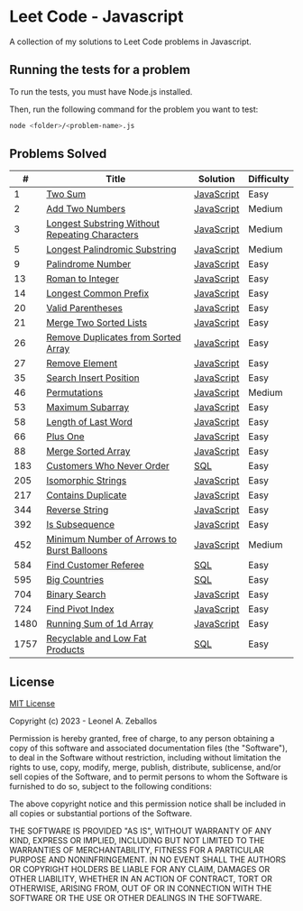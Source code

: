 # Leet Code - Javascript
A collection of my solutions to Leet Code problems in Javascript.

## Running the tests for a problem
To run the tests, you must have Node.js installed.

Then, run the following command for the problem you want to test:

```bash
node <folder>/<problem-name>.js
```

## Problems Solved
| # | Title | Solution | Difficulty |
|---| ----- | -------- | ---------- |
|1|[Two Sum](https://leetcode.com/problems/two-sum/)|[JavaScript](./1.%20Two%20Sum/v1.js)|Easy|
|2|[Add Two Numbers](https://leetcode.com/problems/add-two-numbers/)|[JavaScript](./2.%20Add%20Two%20Numbers/v1.js)|Medium|
|3|[Longest Substring Without Repeating Characters](https://leetcode.com/problems/longest-substring-without-repeating-characters/)|[JavaScript](./3.%20Longest%20Substring%20Without%20Repeating%20Characters/v1.js)|Medium|
|5|[Longest Palindromic Substring](https://leetcode.com/problems/longest-palindromic-substring/)|[JavaScript](./5.%20Longest%20Palindromic%20Substring/v1.js)|Medium|
|9|[Palindrome Number](https://leetcode.com/problems/palindrome-number/)|[JavaScript](./9.%20Palindrome%20Number/v1.js)|Easy|
|13|[Roman to Integer](https://leetcode.com/problems/roman-to-integer/)|[JavaScript](./13.%20Roman%20to%20Integer/v1.js)|Easy|
|14|[Longest Common Prefix](https://leetcode.com/problems/longest-common-prefix/)|[JavaScript](./14.%20Longest%20Common%20Prefix/v1.js)|Easy|
|20|[Valid Parentheses](https://leetcode.com/problems/valid-parentheses/)|[JavaScript](./20.%20Valid%20Parentheses/v1.js)|Easy|
|21|[Merge Two Sorted Lists](https://leetcode.com/problems/merge-two-sorted-lists/)|[JavaScript](./21.%20Merge%20Two%20Sorted%20Lists/v1.js)|Easy|
|26|[Remove Duplicates from Sorted Array](https://leetcode.com/problems/remove-duplicates-from-sorted-array/)|[JavaScript](./26.%20Remove%20Duplicates%20from%20Sorted%20Array/v1.js)|Easy|
|27|[Remove Element](https://leetcode.com/problems/remove-element/)|[JavaScript](./27.%20Remove%20Element/v1.js)|Easy|
|35|[Search Insert Position](https://leetcode.com/problems/search-insert-position/)|[JavaScript](./35.%20Search%20Insert%20Position/v1.js)|Easy|
|46|[Permutations](https://leetcode.com/problems/permutations/)|[JavaScript](./46.%20Permutations/v1.js)|Medium|
|53|[Maximum Subarray](https://leetcode.com/problems/maximum-subarray/)|[JavaScript](./53.%20Maximum%20Subarray/v1.js)|Easy|
|58|[Length of Last Word](https://leetcode.com/problems/length-of-last-word/)|[JavaScript](./58.%20Length%20of%20Last%20Word/v1.js)|Easy|
|66|[Plus One](https://leetcode.com/problems/plus-one/)|[JavaScript](./66.%20Plus%20One/v1.js)|Easy|
|88|[Merge Sorted Array](https://leetcode.com/problems/merge-sorted-array/)|[JavaScript](./88.%20Merge%20Sorted%20Array/v1.js)|Easy|
|183|[Customers Who Never Order](https://leetcode.com/problems/customers-who-never-order/)|[SQL](./183.%20Customers%20Who%20Never%20Order/v1.sql)|Easy|
|205|[Isomorphic Strings](https://leetcode.com/problems/isomorphic-strings/)|[JavaScript](./205.%20Isomorphic%20Strings/v1.js)|Easy|
|217|[Contains Duplicate](https://leetcode.com/problems/contains-duplicate/)|[JavaScript](./217.%20Contains%20Duplicate/v1.js)|Easy|
|344|[Reverse String](https://leetcode.com/problems/reverse-string/)|[JavaScript](./344.%20Reverse%20String/v1.js)|Easy|
|392|[Is Subsequence](https://leetcode.com/problems/is-subsequence/)|[JavaScript](./392.%20Is%20Subsequence/v1.js)|Easy|
|452|[Minimum Number of Arrows to Burst Balloons](https://leetcode.com/problems/minimum-number-of-arrows-to-burst-balloons/)|[JavaScript](./452.%20Minimum%20Number%20of%20Arrows%20to%20Burst%20Balloons/v1.js)|Medium|
|584|[Find Customer Referee](https://leetcode.com/problems/find-customer-referee/)|[SQL](./584.%20Find%20Customer%20Referee/v1.sql)|Easy|
|595|[Big Countries](https://leetcode.com/problems/big-countries/)|[SQL](./595.%20Big%20Countries/v1.sql)|Easy|
|704|[Binary Search](https://leetcode.com/problems/binary-search/)|[JavaScript](./704.%20Binary%20Search/v1.js)|Easy|
|724|[Find Pivot Index](https://leetcode.com/problems/find-pivot-index/)|[JavaScript](./724.%20Find%20Pivot%20Index/v1.js)|Easy|
|1480|[Running Sum of 1d Array](https://leetcode.com/problems/running-sum-of-1d-array/)|[JavaScript](./1480.%20Running%20Sum%20of%201d%20Array/v1.js)|Easy|
|1757|[Recyclable and Low Fat Products](https://leetcode.com/problems/recyclable-and-low-fat-products/)|[SQL](./1757.%20Recyclable%20and%20Low%20Fat%20Products/v1.sql)|Easy|

## License
[MIT License](https://choosealicense.com/licenses/mit/)

Copyright (c) 2023 - Leonel A. Zeballos

Permission is hereby granted, free of charge, to any person obtaining a copy
of this software and associated documentation files (the "Software"), to deal
in the Software without restriction, including without limitation the rights
to use, copy, modify, merge, publish, distribute, sublicense, and/or sell
copies of the Software, and to permit persons to whom the Software is
furnished to do so, subject to the following conditions:

The above copyright notice and this permission notice shall be included in all
copies or substantial portions of the Software.

THE SOFTWARE IS PROVIDED "AS IS", WITHOUT WARRANTY OF ANY KIND, EXPRESS OR
IMPLIED, INCLUDING BUT NOT LIMITED TO THE WARRANTIES OF MERCHANTABILITY,
FITNESS FOR A PARTICULAR PURPOSE AND NONINFRINGEMENT. IN NO EVENT SHALL THE
AUTHORS OR COPYRIGHT HOLDERS BE LIABLE FOR ANY CLAIM, DAMAGES OR OTHER
LIABILITY, WHETHER IN AN ACTION OF CONTRACT, TORT OR OTHERWISE, ARISING FROM,
OUT OF OR IN CONNECTION WITH THE SOFTWARE OR THE USE OR OTHER DEALINGS IN THE
SOFTWARE.